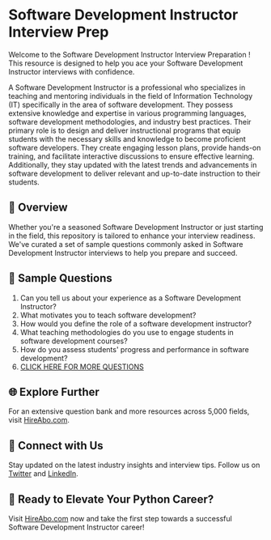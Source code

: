 # Software Development Instructor Interview Prep

Welcome to the Software Development Instructor Interview Preparation ! This resource is designed to help you ace your Software Development Instructor interviews with confidence.

A Software Development Instructor is a professional who specializes in teaching and mentoring individuals in the field of Information Technology (IT) specifically in the area of software development. They possess extensive knowledge and expertise in various programming languages, software development methodologies, and industry best practices. Their primary role is to design and deliver instructional programs that equip students with the necessary skills and knowledge to become proficient software developers. They create engaging lesson plans, provide hands-on training, and facilitate interactive discussions to ensure effective learning. Additionally, they stay updated with the latest trends and advancements in software development to deliver relevant and up-to-date instruction to their students.

## 🚀 Overview

Whether you're a seasoned Software Development Instructor or just starting in the field, this repository is tailored to enhance your interview readiness. We've curated a set of sample questions commonly asked in Software Development Instructor interviews to help you prepare and succeed.

## 📝 Sample Questions

1. Can you tell us about your experience as a Software Development Instructor?
2. What motivates you to teach software development?
3. How would you define the role of a software development instructor?
4. What teaching methodologies do you use to engage students in software development courses?
5. How do you assess students' progress and performance in software development?
6. [CLICK HERE FOR MORE QUESTIONS](https://hireabo.com/job/0_0_52/Software%20Development%20Instructor)

## 🌐 Explore Further

For an extensive question bank and more resources across 5,000 fields, visit [HireAbo.com](https://www.hireabo.com).

## 📱 Connect with Us

Stay updated on the latest industry insights and interview tips. Follow us on [Twitter](https://twitter.com/hireabo) and [LinkedIn](https://www.linkedin.com/in/hire-abo-3609972a8/).

## 🚀 Ready to Elevate Your Python Career?

Visit [HireAbo.com](https://www.hireabo.com) now and take the first step towards a successful Software Development Instructor career!